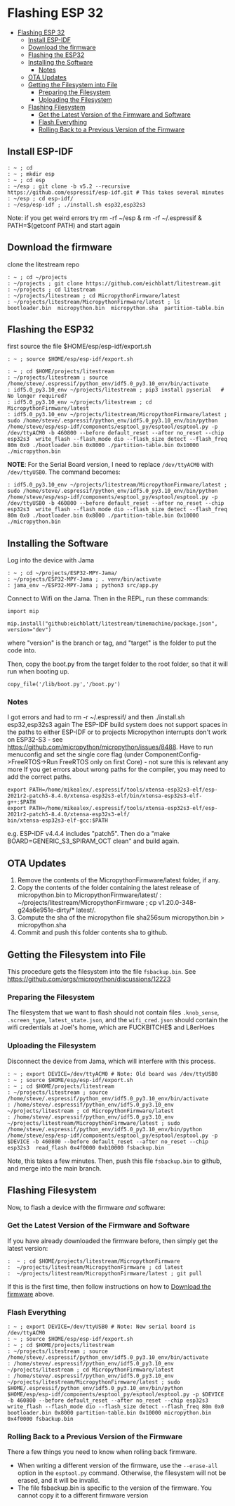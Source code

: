 # Flashing ESP 32

- [Flashing ESP 32](#flashing-esp-32)
  - [Install ESP-IDF](#install-esp-idf)
  - [Download the firmware](#download-the-firmware)
  - [Flashing the ESP32](#flashing-the-esp32)
  - [Installing the Software](#installing-the-software)
    - [Notes](#notes)
  - [OTA Updates](#ota-updates)
  - [Getting the Filesystem into File](#getting-the-filesystem-into-file)
    - [Preparing the Filesystem](#preparing-the-filesystem)
    - [Uploading the Filesystem](#uploading-the-filesystem)
  - [Flashing Filesystem](#flashing-filesystem)
    - [Get the Latest Version of the Firmware and Software](#get-the-latest-version-of-the-firmware-and-software)
    - [Flash Everything](#flash-everything)
    - [Rolling Back to a Previous Version of the Firmware](#rolling-back-to-a-previous-version-of-the-firmware)

## Install ESP-IDF

```{}
: ~ ; cd
: ~ ; mkdir esp
: ~ ; cd esp
: ~/esp ; git clone -b v5.2 --recursive https://github.com/espressif/esp-idf.git # This takes several minutes
: ~/esp ; cd esp-idf/
: ~/esp/esp-idf ; ./install.sh esp32,esp32s3
```

Note: if you get weird errors try rm -rf ~/esp & rm -rf ~/.espressif & PATH=$(getconf PATH) and start again

## Download the firmware

clone the litestream repo

```{}
: ~ ; cd ~/projects
: ~/projects ; git clone https://github.com/eichblatt/litestream.git
: ~/projects ; cd litestream
: ~/projects/litestream ; cd MicropythonFirmware/latest
: ~/projects/litestream/MicropythonFirmware/latest ; ls
bootloader.bin  micropython.bin  micropython.sha  partition-table.bin
```

## Flashing the ESP32

first source the file  $HOME/esp/esp-idf/export.sh

```{}
: ~ ; source $HOME/esp/esp-idf/export.sh 

: ~ ; cd $HOME/projects/litestream
: ~/projects/litestream ; source /home/steve/.espressif/python_env/idf5.0_py3.10_env/bin/activate
: idf5.0_py3.10_env ~/projects/litestream ; pip3 install pyserial   # No longer required?
: idf5.0_py3.10_env ~/projects/litestream ; cd MicropythonFirmware/latest
: idf5.0_py3.10_env ~/projects/litestream/MicropythonFirmware/latest ; sudo /home/steve/.espressif/python_env/idf5.0_py3.10_env/bin/python /home/steve/esp/esp-idf/components/esptool_py/esptool/esptool.py -p /dev/ttyACM0 -b 460800 --before default_reset --after no_reset --chip esp32s3  write_flash --flash_mode dio --flash_size detect --flash_freq 80m 0x0 ./bootloader.bin 0x8000 ./partition-table.bin 0x10000 ./micropython.bin
```

**NOTE**:
For the Serial Board version, I need to replace `/dev/ttyACM0` with `/dev/ttyUSB0`. The command becomes:

```{}
: idf5.0_py3.10_env ~/projects/litestream/MicropythonFirmware/latest ; sudo /home/steve/.espressif/python_env/idf5.0_py3.10_env/bin/python /home/steve/esp/esp-idf/components/esptool_py/esptool/esptool.py -p /dev/ttyUSB0 -b 460800 --before default_reset --after no_reset --chip esp32s3  write_flash --flash_mode dio --flash_size detect --flash_freq 80m 0x0 ./bootloader.bin 0x8000 ./partition-table.bin 0x10000 ./micropython.bin
```

## Installing the Software

Log into the device with Jama

```{}
: ~ ; cd ~/projects/ESP32-MPY-Jama/
: ~/projects/ESP32-MPY-Jama ; . venv/bin/activate
: jama_env ~/ESP32-MPY-Jama ; python3 src/app.py 
```

Connect to Wifi on the Jama. Then in the REPL, run these commands:

```{}
import mip

mip.install("github:eichblatt/litestream/timemachine/package.json", version="dev")

```

where "version" is the branch or tag, and "target" is the folder to put the code into.

Then, copy the boot.py from the target folder to the root folder, so that it will run when booting up.

```{}
copy_file('/lib/boot.py','/boot.py')
```

### Notes

I got errors and had to rm -r ~/.espressif/ and then ./install.sh esp32,esp32s3 again
The ESP-IDF build system does not support spaces in the paths to either ESP-IDF or to projects
Micropython interrupts don't work on ESP32-S3 - see <https://github.com/micropython/micropython/issues/8488>. Have to run menuconfig and set the single core flag (under ComponentConfig->FreeRTOS->Run FreeRTOS only on first Core) - not sure this is relevant any more
If you get errors about wrong paths for the compiler, you may need to add the correct paths.

```{}
export PATH=/home/mikealex/.espressif/tools/xtensa-esp32s3-elf/esp-2021r2-patch5-8.4.0/xtensa-esp32s3-elf/bin/xtensa-esp32s3-elf-g++:$PATH
export PATH=/home/mikealex/.espressif/tools/xtensa-esp32s3-elf/esp-2021r2-patch5-8.4.0/xtensa-esp32s3-elf/
bin/xtensa-esp32s3-elf-gcc:$PATH
```

e.g. ESP-IDF v4.4.4 includes "patch5". Then do a "make BOARD=GENERIC_S3_SPIRAM_OCT clean" and build again.

## OTA Updates

1. Remove the contents of the MicropythonFirmware/latest folder, if any.
2. Copy the contents of the folder containing the latest release of micropython.bin to MicropythonFirmware/latest/
: ~/projects/litestream/MicropythonFirmware ; cp v1.20.0-348-g24a6e951e-dirty/* latest/.
3. Compute the sha of the micropython file
    sha256sum micropython.bin > micropython.sha
4. Commit and push this folder contents sha to github.

## Getting the Filesystem into File

This procedure gets the filesystem into the file `fsbackup.bin`. See <https://github.com/orgs/micropython/discussions/12223>

### Preparing the Filesystem

The filesystem that we want to flash should not contain files `.knob_sense`, `.screen_type`, `latest_state.json`, and the `wifi_cred.json` should contain the wifi credentials at Joel's home, which are FUCKBITCHE$ and L8erHoes

### Uploading the Filesystem

Disconnect the device from Jama, which will interfere with this process.

```{}
: ~ ; export DEVICE=/dev/ttyACM0 # Note: Old board was /dev/ttyUSB0
: ~ ; source $HOME/esp/esp-idf/export.sh 
: ~ ; cd $HOME/projects/litestream
: ~/projects/litestream ; source /home/steve/.espressif/python_env/idf5.0_py3.10_env/bin/activate
: /home/steve/.espressif/python_env/idf5.0_py3.10_env ~/projects/litestream ; cd MicropythonFirmware/latest
: /home/steve/.espressif/python_env/idf5.0_py3.10_env ~/projects/litestream/MicropythonFirmware/latest ; sudo /home/steve/.espressif/python_env/idf5.0_py3.10_env/bin/python /home/steve/esp/esp-idf/components/esptool_py/esptool/esptool.py -p $DEVICE -b 460800 --before default_reset --after no_reset --chip esp32s3  read_flash 0x4f0000 0xb10000 fsbackup.bin
```

Note, this takes a few minutes.
Then, push this file `fsbackup.bin` to github, and merge into the main branch.

## Flashing Filesystem

Now, to flash a device with the firmware _and_ software:

### Get the Latest Version of the Firmware and Software

If you have already downloaded the firmware before, then simply get the latest version:

```{}
:  ~ ; cd $HOME/projects/litestream/MicropythonFirmware
:  ~/projects/litestream/MicropythonFirmware ; cd latest
:  ~/projects/litestream/MicropythonFirmware/latest ; git pull
```

If this is the first time, then follow instructions on how to [Download the firmware](#download-the-firmware) above.

### Flash Everything

```{}
: ~ ; export DEVICE=/dev/ttyUSB0 # Note: New serial board is /dev/ttyACM0
: ~ ; source $HOME/esp/esp-idf/export.sh 
: ~ ; cd $HOME/projects/litestream
: ~/projects/litestream ; source /home/steve/.espressif/python_env/idf5.0_py3.10_env/bin/activate
: /home/steve/.espressif/python_env/idf5.0_py3.10_env ~/projects/litestream ; cd MicropythonFirmware/latest
: /home/steve/.espressif/python_env/idf5.0_py3.10_env ~/projects/litestream/MicropythonFirmware/latest ; sudo $HOME/.espressif/python_env/idf5.0_py3.10_env/bin/python $HOME/esp/esp-idf/components/esptool_py/esptool/esptool.py -p $DEVICE -b 460800 --before default_reset --after no_reset --chip esp32s3  write_flash --flash_mode dio --flash_size detect --flash_freq 80m 0x0 bootloader.bin 0x8000 partition-table.bin 0x10000 micropython.bin 0x4f0000 fsbackup.bin
```

### Rolling Back to a Previous Version of the Firmware

There a few things you need to know when rolling back firmware.

- When writing a different version of the firmware, use the `--erase-all` option in the `esptool.py` command. Otherwise, the filesystem will not be erased, and it will be invalid.
- The file fsbackup.bin is specific to the version of the firmware. You cannot copy it to a different firmware version
